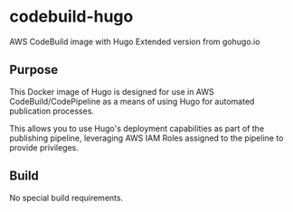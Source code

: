 # codebuild-hugo

AWS CodeBuild image with Hugo Extended version from gohugo.io

## Purpose

This Docker image of Hugo is designed for use in AWS CodeBuild/CodePipeline as a means of using Hugo for automated publication processes.

This allows you to use Hugo's deployment capabilities as part of the publishing pipeline, leveraging AWS IAM Roles assigned to the pipeline to provide privileges.

## Build

No special build requirements.
